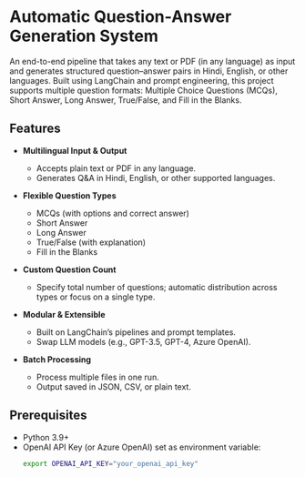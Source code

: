 # Automatic Question-Answer Generation System

An end-to-end pipeline that takes any text or PDF (in any language) as input and generates structured question–answer pairs in Hindi, English, or other languages. Built using LangChain and prompt engineering, this project supports multiple question formats: Multiple Choice Questions (MCQs), Short Answer, Long Answer, True/False, and Fill in the Blanks.

## Features

- **Multilingual Input & Output**  
  - Accepts plain text or PDF in any language.  
  - Generates Q&A in Hindi, English, or other supported languages.

- **Flexible Question Types**  
  - MCQs (with options and correct answer)  
  - Short Answer  
  - Long Answer  
  - True/False (with explanation)  
  - Fill in the Blanks

- **Custom Question Count**  
  - Specify total number of questions; automatic distribution across types or focus on a single type.

- **Modular & Extensible**  
  - Built on LangChain’s pipelines and prompt templates.  
  - Swap LLM models (e.g., GPT-3.5, GPT-4, Azure OpenAI).

- **Batch Processing**  
  - Process multiple files in one run.  
  - Output saved in JSON, CSV, or plain text.

## Prerequisites

- Python 3.9+  
- OpenAI API Key (or Azure OpenAI) set as environment variable:  
  ```bash
  export OPENAI_API_KEY="your_openai_api_key"
